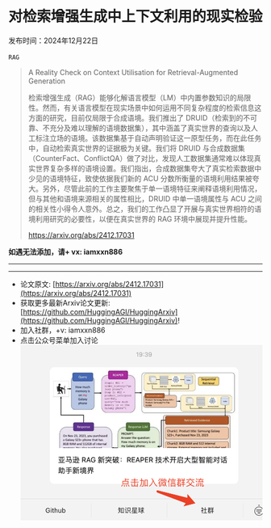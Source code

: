 # 对检索增强生成中上下文利用的现实检验
发布时间：2024年12月22日

`RAG`
> A Reality Check on Context Utilisation for Retrieval-Augmented Generation
>
> 检索增强生成（RAG）能够化解语言模型（LM）中内置参数知识的局限性。然而，有关语言模型在现实场景中如何运用不同复杂程度的检索信息这方面的研究，目前仅局限于合成语境。我们推出了 DRUID（检索到的不可靠、不充分及难以理解的语境数据集），其中涵盖了真实世界的查询以及人工标注立场的语境。该数据集基于自动声明验证这一原型任务，而在此任务中，自动检索真实世界的证据极为关键。我们将 DRUID 与合成数据集（CounterFact、ConflictQA）做了对比，发现人工数据集通常难以体现真实世界复杂多样的语境设置。我们指出，合成数据集夸大了真实检索数据中少见的语境特征，致使依据我们新的 ACU 分数所衡量的语境利用结果被夸大。另外，尽管此前的工作主要聚焦于单一语境特征来阐释语境利用情况，但与其他和语境来源相关的属性相比，DRUID 中单一语境属性与 ACU 之间的相关性小得令人意外。总之，我们的工作凸显了开展与真实世界相符的语境利用研究的必要性，以便在真实世界的 RAG 环境中展现并提升性能。
>
> https://arxiv.org/abs/2412.17031

**如遇无法添加，请+ vx: iamxxn886**
<hr />


<hr />

- 论文原文: [https://arxiv.org/abs/2412.17031](https://arxiv.org/abs/2412.17031)
- 获取更多最新Arxiv论文更新: [https://github.com/HuggingAGI/HuggingArxiv](https://github.com/HuggingAGI/HuggingArxiv)!
- 加入社群，+v: iamxxn886
- 点击公众号菜单加入讨论
![](https://raw.githubusercontent.com/HuggingAGI/wx_assets/main/2024/07/31/1722434818326-94339e92-22f1-4472-9d27-fed232f70b5d.jpeg)